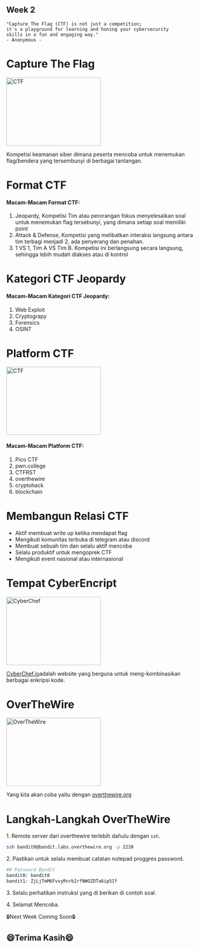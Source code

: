## Week 2

```quote
"Capture The Flag (CTF) is not just a competition; 
it's a playground for learning and honing your cybersecurity 
skills in a fun and engaging way."
- Anonymous -
```

# Capture The Flag
<img src="https://fieldeffect.com/hubfs/Website-Blog/Blog-Thumb-Capture-the-flag-What-you-should-know-about-cybersecurity-CTFs.jpg" height="180" width="250" alt="CTF"></img>
<p>
    Kompetisi keamanan siber dimana peserta mencoba untuk menemukan flag/bendera yang tersembunyi di berbagai tantangan.
</p>

# Format CTF
<h4>Macam-Macam Format CTF: </h4>
<ol>
    <li>Jeopardy, Kompetisi Tim atau perorangan fokus menyelesaikan soal untuk menemukan flag 	tersebunyi, yang dimana setiap soal memiliki point</li>
    <li>Attack & Defense, Kompetisi yang melibatkan interaksi langsung antara tim terbagi menjadi 2, ada penyerang dan penahan.</li>
    <li>1 VS 1, Tim A VS Tim B. Kompetisi ini berlangsung secara langsung, sehingga lebih mudah diakses atau di kontrol</li>
</ol>

# Kategori CTF Jeopardy
<h4>Macam-Macam Kategori CTF Jeopardy: </h4>
<ol>
    <li>Web Exploit</li>
    <li>Cryptograpy</li>
    <li>Forensics</li>
    <li>OSINT</li>
</ol>

# Platform CTF
<img src="https://miro.medium.com/v2/resize:fit:720/format:webp/0*x0x3mov8aZCl7X3s" height="180" width="250" alt="CTF"></img>
<h4>Macam-Macam Platform CTF: </h4>
<ol>
    <li>Pico CTF</li>
    <li>pwn.college</li>
    <li>CTFRST</li>
    <li>overthewire</li>
    <li>cryptohack</li>
    <li>blockchain</li>
</ol>

# Membangun Relasi CTF
<ul>
    <li>Aktif membuat write up ketika mendapat flag</li>
    <li>Mengikuti komunitas terbuka di telegram atau discord</li>
    <li>Membuat sebuah tim dan selalu aktif mencoba</li>
    <li>Selalu produktif untuk mengoprek CTF</li>
    <li>Mengikuti event nasional atau internasional</li>
</ul>

# Tempat CyberEncript
<img src="https://www.gchq.gov.uk/images/CyberChef768x512.jpg" height="180" width="250" alt="CyberChef">
<a href="cyberchef.io" target="_blank"></a></img>
<p><a href="cyberchef.io" target="_blank">CyberChef.io</a>adalah website yang berguna untuk meng-kombinasikan berbagai enkripsi kode.</p>

# OverTheWire 
<img src="https://miro.medium.com/v2/1*VLXFzVtGx16B1iH81bcTPw.png" height="180" width="250" alt="OverTheWire"></img>
<p>Yang kita akan coba yaitu dengan <a href="overthewire.org" target="_blank">overthewire.org</p></a>

# Langkah-Langkah OverTheWire
<p>1. Remote server dari overthewire terlebih dahulu dengan <code>ssh</code>.</p>

```bash
ssh bandit0@bandit.labs.overthewire.org -p 2220
```

<p>2. Pastikan untuk selalu membuat catatan notepad proggres password.</p>

```bash
## Password Bandit
bandit0: bandit0
bandit1: ZjLjTmM6FvvyRnrb2rfNWOZOTa6ip5If
```
<p>3. Selalu perhatikan instruksi yang di berikan di contoh soal.</p>
<p>4. Selamat Mencoba.</p>

<p>🔒Next Week Coming Soon🔒</p>

## 😄Terima Kasih😄